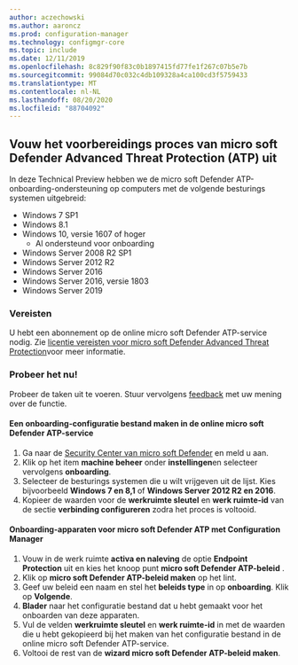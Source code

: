 ```yaml
---
author: aczechowski
ms.author: aaroncz
ms.prod: configuration-manager
ms.technology: configmgr-core
ms.topic: include
ms.date: 12/11/2019
ms.openlocfilehash: 8c829f90f83c0b1897415fd77fe1f267c07b5e7b
ms.sourcegitcommit: 99084d70c032c4db109328a4ca100cd3f5759433
ms.translationtype: MT
ms.contentlocale: nl-NL
ms.lasthandoff: 08/20/2020
ms.locfileid: "88704092"
---
```

## <a name="expand-microsoft-defender-advanced-threat-protection-atp-onboarding"></a><a name="bkmk_atp"></a> Vouw het voorbereidings proces van micro soft Defender Advanced Threat Protection (ATP) uit

In deze Technical Preview hebben we de micro soft Defender ATP-onboarding-ondersteuning op computers met de volgende besturings systemen uitgebreid:

- Windows 7 SP1
- Windows 8.1
- Windows 10, versie 1607 of hoger
   - Al ondersteund voor onboarding
- Windows Server 2008 R2 SP1
- Windows Server 2012 R2
- Windows Server 2016
- Windows Server 2016, versie 1803
- Windows Server 2019

### <a name="prerequisites"></a>Vereisten

 U hebt een abonnement op de online micro soft Defender ATP-service nodig. Zie [licentie vereisten voor micro soft Defender Advanced Threat Protection](/windows/security/threat-protection/microsoft-defender-atp/minimum-requirements#licensing-requirements)voor meer informatie.


### <a name="try-it-out"></a>Probeer het nu!

Probeer de taken uit te voeren. Stuur vervolgens [feedback](../../../../understand/find-help.md#product-feedback) met uw mening over de functie.

#### <a name="create-an-onboarding-configuration-file-in-microsoft-defender-atp-online-service"></a>Een onboarding-configuratie bestand maken in de online micro soft Defender ATP-service

1. Ga naar de [Security Center van micro soft Defender](https://securitycenter.windows.com/) en meld u aan.
1. Klik op het item **machine beheer** onder **instellingen**en selecteer vervolgens **onboarding**.
1. Selecteer de besturings systemen die u wilt vrijgeven uit de lijst. Kies bijvoorbeeld **Windows 7 en 8,1** of **Windows Server 2012 R2 en 2016**.
1. Kopieer de waarden voor de **werkruimte sleutel** en **werk ruimte-id** van de sectie **verbinding configureren** zodra het proces is voltooid.

#### <a name="onboard-devices-for-microsoft-defender-atp-with-configuration-manager"></a>Onboarding-apparaten voor micro soft Defender ATP met Configuration Manager

1. Vouw in de werk ruimte **activa en naleving** de optie **Endpoint Protection** uit en kies het knoop punt **micro soft Defender ATP-beleid** .
1. Klik op **micro soft Defender ATP-beleid maken** op het lint.
1. Geef uw beleid een naam en stel het **beleids type** in op **onboarding**. Klik op **Volgende**.
1. **Blader** naar het configuratie bestand dat u hebt gemaakt voor het onboarden van deze apparaten.
1. Vul de velden **werkruimte sleutel** en **werk ruimte-id** in met de waarden die u hebt gekopieerd bij het maken van het configuratie bestand in de online micro soft Defender ATP-service.
1. Voltooi de rest van de **wizard micro soft Defender ATP-beleid maken**.